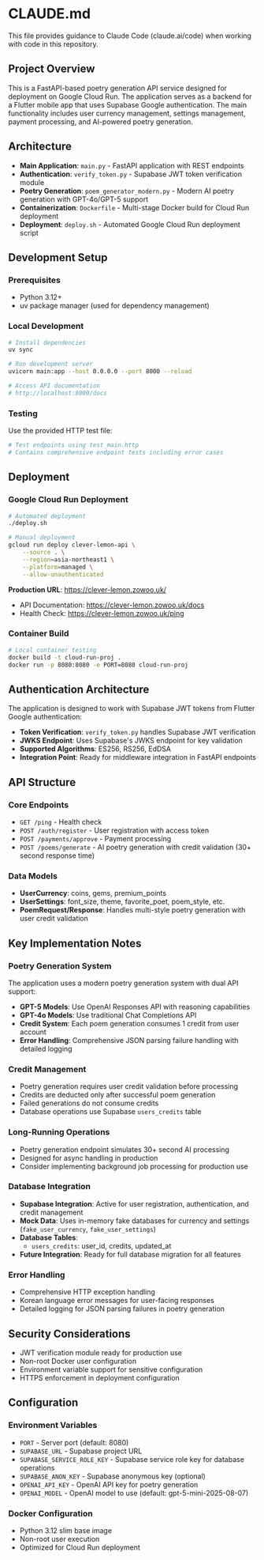 # CLAUDE.md

This file provides guidance to Claude Code (claude.ai/code) when working with code in this repository.

## Project Overview

This is a FastAPI-based poetry generation API service designed for deployment on Google Cloud Run. The application serves as a backend for a Flutter mobile app that uses Supabase Google authentication. The main functionality includes user currency management, settings management, payment processing, and AI-powered poetry generation.

## Architecture

- **Main Application**: `main.py` - FastAPI application with REST endpoints
- **Authentication**: `verify_token.py` - Supabase JWT token verification module
- **Poetry Generation**: `poem_generator_modern.py` - Modern AI poetry generation with GPT-4o/GPT-5 support
- **Containerization**: `Dockerfile` - Multi-stage Docker build for Cloud Run deployment
- **Deployment**: `deploy.sh` - Automated Google Cloud Run deployment script

## Development Setup

### Prerequisites
- Python 3.12+
- uv package manager (used for dependency management)

### Local Development
```bash
# Install dependencies
uv sync

# Run development server
uvicorn main:app --host 0.0.0.0 --port 8000 --reload

# Access API documentation
# http://localhost:8000/docs
```

### Testing
Use the provided HTTP test file:
```bash
# Test endpoints using test_main.http
# Contains comprehensive endpoint tests including error cases
```

## Deployment

### Google Cloud Run Deployment
```bash
# Automated deployment
./deploy.sh

# Manual deployment
gcloud run deploy clever-lemon-api \
    --source . \
    --region=asia-northeast1 \
    --platform=managed \
    --allow-unauthenticated
```

**Production URL**: https://clever-lemon.zowoo.uk/
- API Documentation: https://clever-lemon.zowoo.uk/docs
- Health Check: https://clever-lemon.zowoo.uk/ping

### Container Build
```bash
# Local container testing
docker build -t cloud-run-proj .
docker run -p 8080:8080 -e PORT=8080 cloud-run-proj
```

## Authentication Architecture

The application is designed to work with Supabase JWT tokens from Flutter Google authentication:

- **Token Verification**: `verify_token.py` handles Supabase JWT verification
- **JWKS Endpoint**: Uses Supabase's JWKS endpoint for key validation
- **Supported Algorithms**: ES256, RS256, EdDSA
- **Integration Point**: Ready for middleware integration in FastAPI endpoints

## API Structure

### Core Endpoints
- `GET /ping` - Health check
- `POST /auth/register` - User registration with access token
- `POST /payments/approve` - Payment processing
- `POST /poems/generate` - AI poetry generation with credit validation (30+ second response time)

### Data Models
- **UserCurrency**: coins, gems, premium_points
- **UserSettings**: font_size, theme, favorite_poet, poem_style, etc.
- **PoemRequest/Response**: Handles multi-style poetry generation with user credit validation

## Key Implementation Notes

### Poetry Generation System
The application uses a modern poetry generation system with dual API support:
- **GPT-5 Models**: Use OpenAI Responses API with reasoning capabilities
- **GPT-4o Models**: Use traditional Chat Completions API
- **Credit System**: Each poem generation consumes 1 credit from user account
- **Error Handling**: Comprehensive JSON parsing failure handling with detailed logging

### Credit Management
- Poetry generation requires user credit validation before processing
- Credits are deducted only after successful poem generation
- Failed generations do not consume credits
- Database operations use Supabase `users_credits` table

### Long-Running Operations
- Poetry generation endpoint simulates 30+ second AI processing
- Designed for async handling in production
- Consider implementing background job processing for production use

### Database Integration
- **Supabase Integration**: Active for user registration, authentication, and credit management
- **Mock Data**: Uses in-memory fake databases for currency and settings (`fake_user_currency`, `fake_user_settings`)
- **Database Tables**: 
  - `users_credits`: user_id, credits, updated_at
- **Future Integration**: Ready for full database migration for all features

### Error Handling
- Comprehensive HTTP exception handling
- Korean language error messages for user-facing responses
- Detailed logging for JSON parsing failures in poetry generation

## Security Considerations

- JWT verification module ready for production use
- Non-root Docker user configuration
- Environment variable support for sensitive configuration
- HTTPS enforcement in deployment configuration

## Configuration

### Environment Variables
- `PORT` - Server port (default: 8080)
- `SUPABASE_URL` - Supabase project URL
- `SUPABASE_SERVICE_ROLE_KEY` - Supabase service role key for database operations
- `SUPABASE_ANON_KEY` - Supabase anonymous key (optional)
- `OPENAI_API_KEY` - OpenAI API key for poetry generation
- `OPENAI_MODEL` - OpenAI model to use (default: gpt-5-mini-2025-08-07)

### Docker Configuration
- Python 3.12 slim base image
- Non-root user execution
- Optimized for Cloud Run deployment